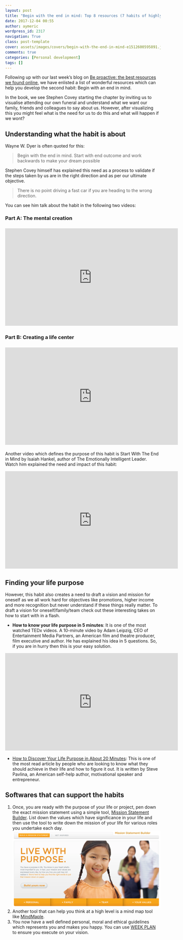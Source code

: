 ```yaml
---
layout: post
title: "Begin with the end in mind: Top 8 resources (7 habits of highly effective people)"
date: 2017-12-04 00:55
author: aymeric
wordpress_id: 2317
navigation: True
class: post-template
cover: assets/images/covers/begin-with-the-end-in-mind-e1512600595891.jpg
comments: true
categories: [Personal development]
tags: []
---
```

Following up with our last week’s blog on [Be proactive: the best resources we found online](https://weekplan.net/7-habits-be-proactive/), we have enlisted a list of wonderful resources which can help you develop the second habit: Begin with an end in mind.<!--more-->

In the book, we see Stephen Covey starting the chapter by inviting us to visualise attending our own funeral and understand what we want our family, friends and colleagues to say about us. However, after visualizing this you might feel what is the need for us to do this and what will happen if we wont?


## Understanding what the habit is about


Wayne W. Dyer is often quoted for this:


>Begin with the end in mind. Start with end outcome and work backwards to make your dream possible


Stephen Covey himself has explained this need as a process to validate if the steps taken by us are in the right direction and as per our ultimate objective.


>There is no point driving a fast car if you are heading to the wrong direction.


You can see him talk about the habit in the following two videos:


### Part A: The mental creation




### <iframe src="https://www.youtube.com/embed/EkOAHeAULjI" width="560" height="315" frameborder="0" allowfullscreen="allowfullscreen"></iframe>




### Part B: Creating a life center




### <iframe src="https://www.youtube.com/embed/46XhE8rM3uY" width="560" height="315" frameborder="0" allowfullscreen="allowfullscreen"></iframe>


Another video which defines the purpose of this habit is Start With The End in Mind by Isaiah Hankel, author of The Emotionally Intelligent Leader. Watch him explained the need and impact of this habit:

<iframe src="https://www.youtube.com/embed/2H6uJT16FtE" width="560" height="315" frameborder="0" allowfullscreen="allowfullscreen"></iframe>


## Finding your life purpose


However, this habit also creates a need to draft a vision and mission for oneself as we all work hard for objectives like promotions, higher income and more recognition but never understand if these things really matter.
To draft a vision for oneself/family/team check out these interesting takes on how to start with in a flash.


*   **How to know your life purpose in 5 minutes**: It is one of the most watched TEDx videos. A 10-minute video by Adam Leipzig, CEO of Entertainment Media Partners, an American film and theatre producer, film executive and author. He has explained his idea in 5 questions. So, if you are in hurry then this is your easy solution.
<iframe src="https://www.youtube.com/embed/vVsXO9brK7M" width="560" height="315" frameborder="0" allowfullscreen="allowfullscreen"></iframe>


*   [How to Discover Your Life Purpose in About 20 Minutes](https://www.stevepavlina.com/blog/2005/01/how-to-discover-your-life-purpose-in-about-20-minutes/): This is one of the most read article by people who are looking to know what they should achieve in their life and how to figure it out. It is written by Steve Pavlina, an American self-help author, motivational speaker and entrepreneur.


## Softwares that can support the habits




1.  Once, you are ready with the purpose of your life or project, pen down the exact mission statement using a simple tool, [Mission Statement Builder](https://msb.franklincovey.com/). List down the values which have significance in your life and then use the tool to write down the mission of your life for various roles you undertake each day.
<a href="https://msb.franklincovey.com/">![Mission Statement Builder](/assets/images/uploads/2317-image-2.png)</a>
2.  Another tool that can help you think at a high level is a mind map tool like [MindMaple](http://www.mindmaple.com/).
3.  You now have a well defined personal, moral and ethical guidelines which represents you and makes you happy. You can use [WEEK PLAN](http://weekplan.net) to ensure you execute on your vision.
